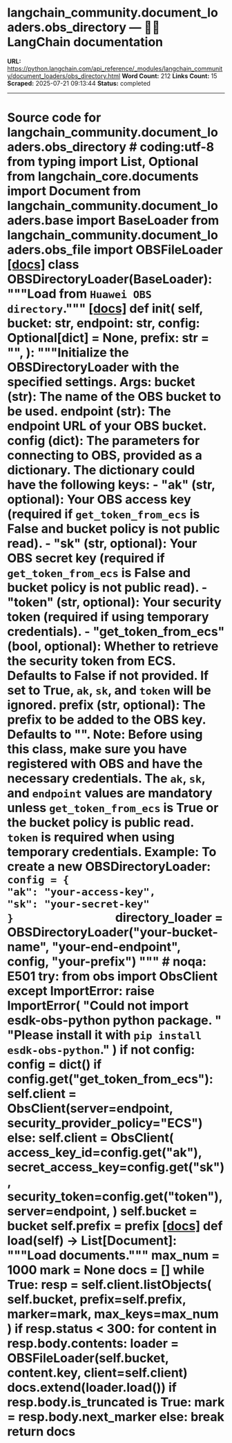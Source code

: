 # langchain_community.document_loaders.obs_directory — 🦜🔗 LangChain  documentation

**URL:** https://python.langchain.com/api_reference/_modules/langchain_community/document_loaders/obs_directory.html
**Word Count:** 212
**Links Count:** 15
**Scraped:** 2025-07-21 09:13:44
**Status:** completed

---

# Source code for langchain\_community.document\_loaders.obs\_directory               # coding:utf-8     from typing import List, Optional          from langchain_core.documents import Document          from langchain_community.document_loaders.base import BaseLoader     from langchain_community.document_loaders.obs_file import OBSFileLoader                              [[docs]](https://python.langchain.com/api_reference/community/document_loaders/langchain_community.document_loaders.obs_directory.OBSDirectoryLoader.html#langchain_community.document_loaders.obs_directory.OBSDirectoryLoader)     class OBSDirectoryLoader(BaseLoader):         """Load from `Huawei OBS directory`."""                         [[docs]](https://python.langchain.com/api_reference/community/document_loaders/langchain_community.document_loaders.obs_directory.OBSDirectoryLoader.html#langchain_community.document_loaders.obs_directory.OBSDirectoryLoader.__init__)         def __init__(             self,             bucket: str,             endpoint: str,             config: Optional[dict] = None,             prefix: str = "",         ):             """Initialize the OBSDirectoryLoader with the specified settings.                  Args:                 bucket (str): The name of the OBS bucket to be used.                 endpoint (str): The endpoint URL of your OBS bucket.                 config (dict): The parameters for connecting to OBS, provided as a dictionary. The dictionary could have the following keys:                     - "ak" (str, optional): Your OBS access key (required if `get_token_from_ecs` is False and bucket policy is not public read).                     - "sk" (str, optional): Your OBS secret key (required if `get_token_from_ecs` is False and bucket policy is not public read).                     - "token" (str, optional): Your security token (required if using temporary credentials).                     - "get_token_from_ecs" (bool, optional): Whether to retrieve the security token from ECS. Defaults to False if not provided. If set to True, `ak`, `sk`, and `token` will be ignored.                 prefix (str, optional): The prefix to be added to the OBS key. Defaults to "".                  Note:                 Before using this class, make sure you have registered with OBS and have the necessary credentials. The `ak`, `sk`, and `endpoint` values are mandatory unless `get_token_from_ecs` is True or the bucket policy is public read. `token` is required when using temporary credentials.             Example:                 To create a new OBSDirectoryLoader:                 ```                 config = {                     "ak": "your-access-key",                     "sk": "your-secret-key"                 }                 ```                 directory_loader = OBSDirectoryLoader("your-bucket-name", "your-end-endpoint", config, "your-prefix")             """  # noqa: E501             try:                 from obs import ObsClient             except ImportError:                 raise ImportError(                     "Could not import esdk-obs-python python package. "                     "Please install it with `pip install esdk-obs-python`."                 )             if not config:                 config = dict()             if config.get("get_token_from_ecs"):                 self.client = ObsClient(server=endpoint, security_provider_policy="ECS")             else:                 self.client = ObsClient(                     access_key_id=config.get("ak"),                     secret_access_key=config.get("sk"),                     security_token=config.get("token"),                     server=endpoint,                 )                  self.bucket = bucket             self.prefix = prefix                                        [[docs]](https://python.langchain.com/api_reference/community/document_loaders/langchain_community.document_loaders.obs_directory.OBSDirectoryLoader.html#langchain_community.document_loaders.obs_directory.OBSDirectoryLoader.load)         def load(self) -> List[Document]:             """Load documents."""             max_num = 1000             mark = None             docs = []             while True:                 resp = self.client.listObjects(                     self.bucket, prefix=self.prefix, marker=mark, max_keys=max_num                 )                 if resp.status < 300:                     for content in resp.body.contents:                         loader = OBSFileLoader(self.bucket, content.key, client=self.client)                         docs.extend(loader.load())                     if resp.body.is_truncated is True:                         mark = resp.body.next_marker                     else:                         break             return docs